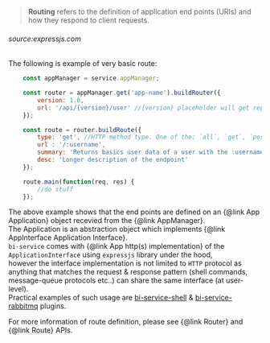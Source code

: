 
> **Routing** refers to the definition of application end points (URIs) and how they respond to client requests.
###### *source:expressjs.com*

The following is example of very basic route:  

```javascript
    const appManager = service.appManager;

    const router = appManager.get('app-name').buildRouter({
        version: 1.0,
        url: '/api/{version}/user' //{version} placeholder will get replaced by the actual router version
    });

    const route = router.buildRoute({
        type: 'get', //HTTP method type. One of the: `all`, `get`, `post`, `put`, `head`, `connect`, `options`, `delete`
        url : '/:username',
        summary: 'Returns basics user data of a user with the :username',
        desc: 'Longer description of the endpoint'
    });

    route.main(function(req, res) {
        //do stuff
    });
```

The above example shows that the end points are defined on an {@link App Application} object recevied from the {@link AppManager}.  
The Application is an abstraction object which implements {@link AppInterface Application Interface}.  
`bi-service` comes with {@link App http(s) implementation} of the `ApplicationInterface` using `expressjs` library under the hood,  
however the interface implementation is not limited to `HTTP` protocol as anything that matches the request & response pattern (shell commands, message-queue protocols etc..) can share the same interface (at user-level).  
Practical examples of such usage are [bi-service-shell](https://github.com/BohemiaInteractive/bi-service-shell) & [bi-service-rabbitmq](https://github.com/BohemiaInteractive/bi-service-rabbitmq) plugins.

For more information of route definition, please see {@link Router} and {@link Route} APIs.

